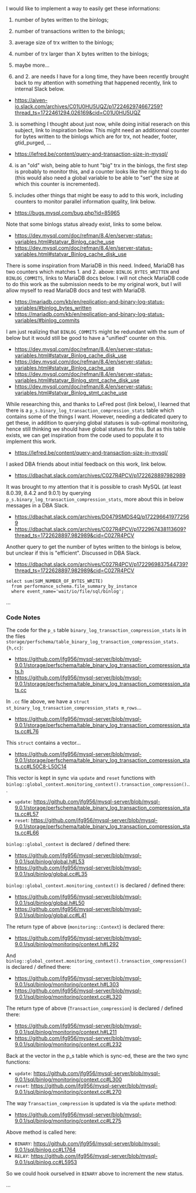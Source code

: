 
<!-- 6789 123456789 123456789 123456789 123456789 123456789 123456789 123456789 -->

I would like to implement a way to easily get these informations:
1. number of bytes written to the binlogs;
2. number of transactions written to the binlogs;
3. average size of trx written to the binlogs;
4. number of trx larger than X bytes written to the binlogs;
5. maybe more...

1. and 2. are needs I have for a long time, they have been recently brought back to
my attention with something that happened recently, link to internal Slack below.
- https://aiven-io.slack.com/archives/C01U0HU5UQZ/p1722462974667259?thread_ts=1722461294.026169&cid=C01U0HU5UQZ

3. is something I thought about just now, while doing initial reserach on this
subject, link to inspiration below.  This might need an additionnal counter for
bytes written to the binlogs which are for trx, not header, footer, gtid_purged,
...
- https://lefred.be/content/query-and-transaction-size-in-mysql/

4. is an "old" wish, being able to hunt "big" trx in the binlogs, the first step is
probably to monitor this, and a counter looks like the right thing to do
(this would also need a global variable to be able to "set" the size at which this
counter is incremented).

5. includes other things that might be easy to add to this work, including counters
to monitor parallel information quality, link below.
- https://bugs.mysql.com/bug.php?id=85965


<!-- 6789 123456789 123456789 123456789 123456789 123456789 123456789 123456789 -->

Note that some binlogs status already exist, links to some below.
- https://dev.mysql.com/doc/refman/8.4/en/server-status-variables.html#statvar_Binlog_cache_use
- https://dev.mysql.com/doc/refman/8.4/en/server-status-variables.html#statvar_Binlog_cache_disk_use

There is some inspiration from MariaDB in this need.  Indeed, MariaDB has two
counters which matches 1. and 2. above: `BINLOG_BYTES_WRITTEN` and
`BINLOG_COMMITS`, links to MariaDB docs below.  I will not check MariaDB code
to do this work as the submission needs to be my original work, but I will allow
myself to read MariaDB docs and test with MariaDB.
- https://mariadb.com/kb/en/replication-and-binary-log-status-variables/#binlog_bytes_written
- https://mariadb.com/kb/en/replication-and-binary-log-status-variables/#binlog_commits

I am just realizing that `BINLOG_COMMITS` might be redundant with the sum of below
but it would still be good to have a "unified" counter on this.
- https://dev.mysql.com/doc/refman/8.4/en/server-status-variables.html#statvar_Binlog_cache_disk_use
- https://dev.mysql.com/doc/refman/8.4/en/server-status-variables.html#statvar_Binlog_cache_use
- https://dev.mysql.com/doc/refman/8.4/en/server-status-variables.html#statvar_Binlog_stmt_cache_disk_use
- https://dev.mysql.com/doc/refman/8.4/en/server-status-variables.html#statvar_Binlog_stmt_cache_use


<!-- 6789 123456789 123456789 123456789 123456789 123456789 123456789 123456789 -->

While researching this, and thanks to LeFred post (link below), I learned that
there is a `p_s.binary_log_transaction_compression_stats` table which contains some
of the things I want.  However, needing a dedicated query to get these, in addition
to querying global statuses is sub-optimal monitoring, hence still thinking we
should have global statues for this.  But as this table exists, we can get
inspiration from the code used to populate it to implement this work.
- https://lefred.be/content/query-and-transaction-size-in-mysql/

I asked DBA friends about initial feedback on this work, link below.
- https://dbachat.slack.com/archives/C027R4PCV/p1722628897982989


<!-- 6789 123456789 123456789 123456789 123456789 123456789 123456789 123456789 -->

It was brought to my attention that it is possible to crash MySQL (at least 8.0.39,
8.4.2 and 9.0.1) by querying `p_s.binary_log_transaction_compression_stats`, more
about this in below messages in a DBA Slack.
- https://dbachat.slack.com/archives/D0479SMDS4Q/p1722966419772569
- https://dbachat.slack.com/archives/C027R4PCV/p1722967438113609?thread_ts=1722628897.982989&cid=C027R4PCV

Another query to get the number of bytes written to the binlogs is below, but
unclear if this is "efficient".  Discussed in DBA Slack.
- https://dbachat.slack.com/archives/C027R4PCV/p1722969837544739?thread_ts=1722628897.982989&cid=C027R4PCV
```
select sum(SUM_NUMBER_OF_BYTES_WRITE)
  from performance_schema.file_summary_by_instance
  where event_name='wait/io/file/sql/binlog';
```

...


<!-- 6789 123456789 123456789 123456789 123456789 123456789 123456789 123456789 -->

### Code Notes

The code for the `p_s` table `binary_log_transaction_compression_stats` is in the
files `storage/perfschema/table_binary_log_transaction_compression_stats.{h,cc}`:
- https://github.com/jfg956/mysql-server/blob/mysql-9.0.1/storage/perfschema/table_binary_log_transaction_compression_stats.h
- https://github.com/jfg956/mysql-server/blob/mysql-9.0.1/storage/perfschema/table_binary_log_transaction_compression_stats.cc

In `.cc` file above, we have a `struct st_binary_log_transaction_compression_stats m_rows`...
- https://github.com/jfg956/mysql-server/blob/mysql-9.0.1/storage/perfschema/table_binary_log_transaction_compression_stats.cc#L76

This `struct` contains a vector...
- https://github.com/jfg956/mysql-server/blob/mysql-9.0.1/storage/perfschema/table_binary_log_transaction_compression_stats.cc#L50C8-L50C14

This vector is kept in sync via `update` and `reset` functions with
`binlog::global_context.monitoring_context().transaction_compression()`...
- `update`: https://github.com/jfg956/mysql-server/blob/mysql-9.0.1/storage/perfschema/table_binary_log_transaction_compression_stats.cc#L57
- `reset`: https://github.com/jfg956/mysql-server/blob/mysql-9.0.1/storage/perfschema/table_binary_log_transaction_compression_stats.cc#L66

`binlog::global_context` is declared / defined there:
- https://github.com/jfg956/mysql-server/blob/mysql-9.0.1/sql/binlog/global.h#L53
- https://github.com/jfg956/mysql-server/blob/mysql-9.0.1/sql/binlog/global.cc#L35

`binlog::global_context.monitoring_context()` is declared / defined there:
- https://github.com/jfg956/mysql-server/blob/mysql-9.0.1/sql/binlog/global.h#L50
- https://github.com/jfg956/mysql-server/blob/mysql-9.0.1/sql/binlog/global.cc#L41

The return type of above (`monitoring::Context`) is declared there:
- https://github.com/jfg956/mysql-server/blob/mysql-9.0.1/sql/binlog/monitoring/context.h#L292

And `binlog::global_context.monitoring_context().transaction_compression()` is declared / defined there:
- https://github.com/jfg956/mysql-server/blob/mysql-9.0.1/sql/binlog/monitoring/context.h#L303
- https://github.com/jfg956/mysql-server/blob/mysql-9.0.1/sql/binlog/monitoring/context.cc#L320

The return type of above (`Transaction_compression`) is declared / defined there:
- https://github.com/jfg956/mysql-server/blob/mysql-9.0.1/sql/binlog/monitoring/context.h#L211
- https://github.com/jfg956/mysql-server/blob/mysql-9.0.1/sql/binlog/monitoring/context.cc#L232

Back at the vector in the p_s table which is sync-ed, these are the two sync
functions:
- `update`: https://github.com/jfg956/mysql-server/blob/mysql-9.0.1/sql/binlog/monitoring/context.cc#L300
- `reset`: https://github.com/jfg956/mysql-server/blob/mysql-9.0.1/sql/binlog/monitoring/context.cc#L270

The way `Transaction_compression` is updated is via the `update` method:
- https://github.com/jfg956/mysql-server/blob/mysql-9.0.1/sql/binlog/monitoring/context.cc#L275

Above method is called here:
- `BINARY`: https://github.com/jfg956/mysql-server/blob/mysql-9.0.1/sql/binlog.cc#L1764
- `RELAY`: https://github.com/jfg956/mysql-server/blob/mysql-9.0.1/sql/binlog.cc#L5953

So we could hook ourselved in `BINARY` above to increment the new status.

...


<!-- EOF -->

